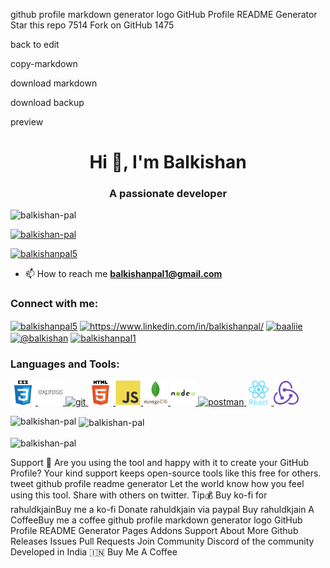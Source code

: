 github profile markdown generator logo
GitHub Profile README Generator
Star this repo
7514
Fork on GitHub
1475

back to edit

copy-markdown

download markdown

download backup

preview
<h1 align="center">Hi 👋, I'm Balkishan</h1>
<h3 align="center">A passionate developer</h3>

<p align="left"> <img src="https://komarev.com/ghpvc/?username=balkishan-pal&label=Profile%20views&color=0e75b6&style=flat" alt="balkishan-pal" /> </p>

<p align="left"> <a href="https://github.com/ryo-ma/github-profile-trophy"><img src="https://github-profile-trophy.vercel.app/?username=balkishan-pal" alt="balkishan-pal" /></a> </p>

<p align="left"> <a href="https://twitter.com/balkishanpal5" target="blank"><img src="https://img.shields.io/twitter/follow/balkishanpal5?logo=twitter&style=for-the-badge" alt="balkishanpal5" /></a> </p>

- 📫 How to reach me **balkishanpal1@gmail.com**

<h3 align="left">Connect with me:</h3>
<p align="left">
<a href="https://twitter.com/balkishanpal5" target="blank"><img align="center" src="https://raw.githubusercontent.com/rahuldkjain/github-profile-readme-generator/master/src/images/icons/Social/twitter.svg" alt="balkishanpal5" height="30" width="40" /></a>
<a href="https://linkedin.com/in/https://www.linkedin.com/in/balkishanpal/" target="blank"><img align="center" src="https://raw.githubusercontent.com/rahuldkjain/github-profile-readme-generator/master/src/images/icons/Social/linked-in-alt.svg" alt="https://www.linkedin.com/in/balkishanpal/" height="30" width="40" /></a>
<a href="https://instagram.com/baaliie" target="blank"><img align="center" src="https://raw.githubusercontent.com/rahuldkjain/github-profile-readme-generator/master/src/images/icons/Social/instagram.svg" alt="baaliie" height="30" width="40" /></a>
<a href="https://hashnode.com/@balkishan" target="blank"><img align="center" src="https://raw.githubusercontent.com/rahuldkjain/github-profile-readme-generator/master/src/images/icons/Social/hashnode.svg" alt="@balkishan" height="30" width="40" /></a>
<a href="https://www.leetcode.com/balkishanpal1" target="blank"><img align="center" src="https://raw.githubusercontent.com/rahuldkjain/github-profile-readme-generator/master/src/images/icons/Social/leet-code.svg" alt="balkishanpal1" height="30" width="40" /></a>
</p>

<h3 align="left">Languages and Tools:</h3>
<p align="left"> <a href="https://www.w3schools.com/css/" target="_blank" rel="noreferrer"> <img src="https://raw.githubusercontent.com/devicons/devicon/master/icons/css3/css3-original-wordmark.svg" alt="css3" width="40" height="40"/> </a> <a href="https://expressjs.com" target="_blank" rel="noreferrer"> <img src="https://raw.githubusercontent.com/devicons/devicon/master/icons/express/express-original-wordmark.svg" alt="express" width="40" height="40"/> </a> <a href="https://git-scm.com/" target="_blank" rel="noreferrer"> <img src="https://www.vectorlogo.zone/logos/git-scm/git-scm-icon.svg" alt="git" width="40" height="40"/> </a> <a href="https://www.w3.org/html/" target="_blank" rel="noreferrer"> <img src="https://raw.githubusercontent.com/devicons/devicon/master/icons/html5/html5-original-wordmark.svg" alt="html5" width="40" height="40"/> </a> <a href="https://developer.mozilla.org/en-US/docs/Web/JavaScript" target="_blank" rel="noreferrer"> <img src="https://raw.githubusercontent.com/devicons/devicon/master/icons/javascript/javascript-original.svg" alt="javascript" width="40" height="40"/> </a> <a href="https://www.mongodb.com/" target="_blank" rel="noreferrer"> <img src="https://raw.githubusercontent.com/devicons/devicon/master/icons/mongodb/mongodb-original-wordmark.svg" alt="mongodb" width="40" height="40"/> </a> <a href="https://nodejs.org" target="_blank" rel="noreferrer"> <img src="https://raw.githubusercontent.com/devicons/devicon/master/icons/nodejs/nodejs-original-wordmark.svg" alt="nodejs" width="40" height="40"/> </a> <a href="https://postman.com" target="_blank" rel="noreferrer"> <img src="https://www.vectorlogo.zone/logos/getpostman/getpostman-icon.svg" alt="postman" width="40" height="40"/> </a> <a href="https://reactjs.org/" target="_blank" rel="noreferrer"> <img src="https://raw.githubusercontent.com/devicons/devicon/master/icons/react/react-original-wordmark.svg" alt="react" width="40" height="40"/> </a> <a href="https://redux.js.org" target="_blank" rel="noreferrer"> <img src="https://raw.githubusercontent.com/devicons/devicon/master/icons/redux/redux-original.svg" alt="redux" width="40" height="40"/> </a> </p>

<p><img align="left" src="https://github-readme-stats.vercel.app/api/top-langs?username=balkishan-pal&show_icons=true&locale=en&layout=compact" alt="balkishan-pal" /></p>

<p>&nbsp;<img align="center" src="https://github-readme-stats.vercel.app/api?username=balkishan-pal&show_icons=true&locale=en" alt="balkishan-pal" /></p>

<p><img align="center" src="https://github-readme-streak-stats.herokuapp.com/?user=balkishan-pal&" alt="balkishan-pal" /></p>

Support 🙏
Are you using the tool and happy with it to create your GitHub Profile?
Your kind support keeps open-source tools like this free for others.
tweet github profile readme generator
Let the world know how you feel using this tool. Share with others on twitter.
Tip💰
Buy ko-fi for rahuldkjainBuy me a ko-fi
Donate rahuldkjain via paypal
Buy rahuldkjain A CoffeeBuy me a coffee
github profile markdown generator logo
GitHub Profile README Generator
Pages
Addons
Support
About
More
Github
Releases
Issues
Pull Requests
Join Community
Discord of the community
Developed in India 🇮🇳
Buy Me A Coffee
